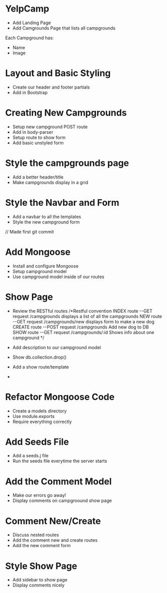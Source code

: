 # YelpCamp
* Add Landing Page
* Add Camgrounds Page that lists all campgrounds

Each Campground has:
* Name
* Image

# Layout and Basic Styling
* Create our header and footer partials
* Add in Bootstrap

# Creating New Campgrounds
* Setup new campground POST route
* Add in body-parser
* Setup route to show form
* Add basic unstyled form

# Style the campgrounds page
* Add a better header/title
* Make campgrounds display in a grid

# Style the Navbar and Form
* Add a navbar to all the templates
* Style the new campground form

// Made first git commit

# Add Mongoose
* Install and configure Mongoose
* Setup campground model
* Use campground model inside of our routes


# Show Page
* Review the RESTful routes
    /*Restful convention 
    INDEX  route   --GET  request /campgrounds        displays a list of all the campgrounds
    NEW    route   --GET  request /campgrounds/new    displays form to make a new dog                                                   
    CREATE route   --POST request /campgrounds        Add new dog to DB
    SHOW   route   --GET  request /campgrounds/:id    Shows info about one campground
*/

* Add description to our campground model
* Show db.collection.drop()
* Add a show route/template
* 

# Refactor Mongoose Code
* Create a models directory
* Use module.exports
* Require everything correctly
 

# Add Seeds File
* Add a seeds.j file
* Run the seeds file everytime the server starts

# Add the Comment Model
* Make our errors go away!
* Display comments on campgroound show page

# Comment New/Create
* Discuss nested routes
* Add the comment new and create routes
* Add the new comment form

# Style Show Page
* Add sidebar to show page
* Display comments nicely




 

